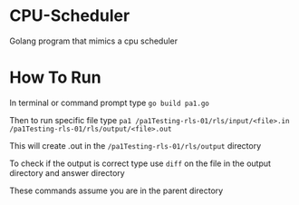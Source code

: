 # CPU-Scheduler
Golang program that mimics a cpu scheduler

# How To Run
In terminal or command prompt type `go build pa1.go`

Then to run specific file type `pa1 /pa1Testing-rls-01/rls/input/<file>.in /pa1Testing-rls-01/rls/output/<file>.out`

This will create <file>.out in the `/pa1Testing-rls-01/rls/output` directory
  
To check if the output is correct type use `diff` on the file in the output directory and answer directory

These commands assume you are in the parent directory

